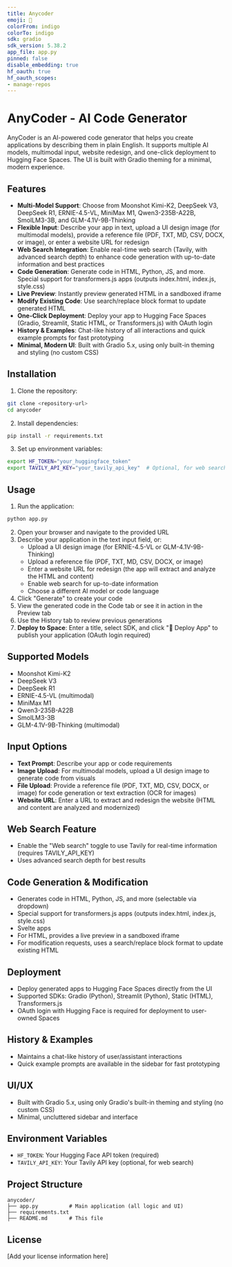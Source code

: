 ```yaml
---
title: Anycoder
emoji: 🏢
colorFrom: indigo
colorTo: indigo
sdk: gradio
sdk_version: 5.38.2
app_file: app.py
pinned: false
disable_embedding: true
hf_oauth: true
hf_oauth_scopes:
- manage-repos
---
```


# AnyCoder - AI Code Generator

AnyCoder is an AI-powered code generator that helps you create applications by describing them in plain English. It supports multiple AI models, multimodal input, website redesign, and one-click deployment to Hugging Face Spaces. The UI is built with Gradio theming for a minimal, modern experience.

## Features

- **Multi-Model Support**: Choose from Moonshot Kimi-K2, DeepSeek V3, DeepSeek R1, ERNIE-4.5-VL, MiniMax M1, Qwen3-235B-A22B, SmolLM3-3B, and GLM-4.1V-9B-Thinking
- **Flexible Input**: Describe your app in text, upload a UI design image (for multimodal models), provide a reference file (PDF, TXT, MD, CSV, DOCX, or image), or enter a website URL for redesign
- **Web Search Integration**: Enable real-time web search (Tavily, with advanced search depth) to enhance code generation with up-to-date information and best practices
- **Code Generation**: Generate code in HTML, Python, JS, and more. Special support for transformers.js apps (outputs index.html, index.js, style.css)
- **Live Preview**: Instantly preview generated HTML in a sandboxed iframe
- **Modify Existing Code**: Use search/replace block format to update generated HTML
- **One-Click Deployment**: Deploy your app to Hugging Face Spaces (Gradio, Streamlit, Static HTML, or Transformers.js) with OAuth login
- **History & Examples**: Chat-like history of all interactions and quick example prompts for fast prototyping
- **Minimal, Modern UI**: Built with Gradio 5.x, using only built-in theming and styling (no custom CSS)

## Installation

1. Clone the repository:
```bash
git clone <repository-url>
cd anycoder
```
2. Install dependencies:
```bash
pip install -r requirements.txt
```
3. Set up environment variables:
```bash
export HF_TOKEN="your_huggingface_token"
export TAVILY_API_KEY="your_tavily_api_key"  # Optional, for web search feature
```

## Usage

1. Run the application:
```bash
python app.py
```
2. Open your browser and navigate to the provided URL
3. Describe your application in the text input field, or:
   - Upload a UI design image (for ERNIE-4.5-VL or GLM-4.1V-9B-Thinking)
   - Upload a reference file (PDF, TXT, MD, CSV, DOCX, or image)
   - Enter a website URL for redesign (the app will extract and analyze the HTML and content)
   - Enable web search for up-to-date information
   - Choose a different AI model or code language
4. Click "Generate" to create your code
5. View the generated code in the Code tab or see it in action in the Preview tab
6. Use the History tab to review previous generations
7. **Deploy to Space**: Enter a title, select SDK, and click "🚀 Deploy App" to publish your application (OAuth login required)

## Supported Models

- Moonshot Kimi-K2
- DeepSeek V3
- DeepSeek R1
- ERNIE-4.5-VL (multimodal)
- MiniMax M1
- Qwen3-235B-A22B
- SmolLM3-3B
- GLM-4.1V-9B-Thinking (multimodal)

## Input Options

- **Text Prompt**: Describe your app or code requirements
- **Image Upload**: For multimodal models, upload a UI design image to generate code from visuals
- **File Upload**: Provide a reference file (PDF, TXT, MD, CSV, DOCX, or image) for code generation or text extraction (OCR for images)
- **Website URL**: Enter a URL to extract and redesign the website (HTML and content are analyzed and modernized)

## Web Search Feature

- Enable the "Web search" toggle to use Tavily for real-time information (requires TAVILY_API_KEY)
- Uses advanced search depth for best results

## Code Generation & Modification

- Generates code in HTML, Python, JS, and more (selectable via dropdown)
- Special support for transformers.js apps (outputs index.html, index.js, style.css)
- Svelte apps
- For HTML, provides a live preview in a sandboxed iframe
- For modification requests, uses a search/replace block format to update existing HTML

## Deployment

- Deploy generated apps to Hugging Face Spaces directly from the UI
- Supported SDKs: Gradio (Python), Streamlit (Python), Static (HTML), Transformers.js
- OAuth login with Hugging Face is required for deployment to user-owned Spaces

## History & Examples

- Maintains a chat-like history of user/assistant interactions
- Quick example prompts are available in the sidebar for fast prototyping

## UI/UX

- Built with Gradio 5.x, using only Gradio's built-in theming and styling (no custom CSS)
- Minimal, uncluttered sidebar and interface

## Environment Variables

- `HF_TOKEN`: Your Hugging Face API token (required)
- `TAVILY_API_KEY`: Your Tavily API key (optional, for web search)

## Project Structure

```
anycoder/
├── app.py          # Main application (all logic and UI)
├── requirements.txt
├── README.md       # This file
```

## License

[Add your license information here]